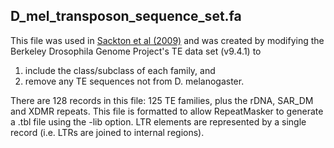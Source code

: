 D_mel_transposon_sequence_set.fa
-----------------------------------

This file was used in [Sackton et al (2009)](http://gbe.oxfordjournals.org/content/1/449.full)
and was created by modifying the Berkeley Drosophila Genome Project's TE data set (v9.4.1) to 

1) include the class/subclass of each family, and
2) remove any TE sequences not from D. melanogaster. 

There are 128 records in this file: 125 TE families, plus the rDNA, SAR_DM and XDMR repeats. This file is formatted to allow RepeatMasker to generate a .tbl file using the -lib option. LTR elements are represented by a single record (i.e. LTRs are joined to internal regions).
